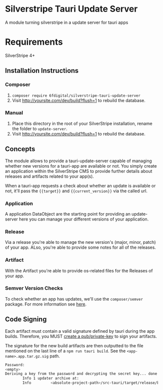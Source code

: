 # Silverstripe Tauri Update Server
A module turning silverstripe in a update server for tauri apps

# Requirements
SilverStripe 4+

## Installation Instructions

### Composer
1. ```composer require 6fdigital/silverstripe-tauri-update-server```
2. Visit http://yoursite.com/dev/build?flush=1 to rebuild the database.

### Manual
1. Place this directory in the root of your SilverStripe installation, rename
   the folder to `update-server`.
2. Visit http://yoursite.com/dev/build?flush=1 to rebuild the database.

## Concepts
The module allows to provide a tauri-update-server capable of managing whether
new versions for a tauri-app are available or not. You simply create an
application within the SilverStripe CMS to provide further details about
releases and artifacts related to your app(s).

When a tauri-app requests a check about whether an update is available or not,
it'll pass the `{{target}}` and `{{current_version}}` via the called url.

### Application
A application DataObject are the starting point for providing an update-server
here you can manage your different versions of your application.

### Release
Via a release you're able to manage the new version's (major, minor, patch) of
your app. ALso, you're able to provide some notes for all of the releases.

### Artifact
With the Artifact you're able to provide os-related files for the Releases of
your app.

### Semver Version Checks
To check whether an app has updates, we'll use the `composer/semver` package.
For more information see [here](https://getcomposer.org/doc/articles/versions.md#versions-and-constraints).

## Code Signing
Each artifact must contain a valid signature defined by tauri during the app
builds.
Therefore, you MUST [create a pub/private-key](https://tauri.app/v1/guides/distribution/updater#signing-updates)
to sign your artifacts.

The signature for the new build artifacts are then outputted to the file
mentioned on the last line of a `npm run tauri build`. See the
`<app-name>.app.tar.gz.sig` path.

```bash
Password: 
<empty>
Deriving a key from the password and decrypting the secret key... done
        Info 1 updater archive at:
        Info         <absolute-project-path>/src-tauri/target/release/bundle/macos/tauri-app.app.tar.gz.sig
```

